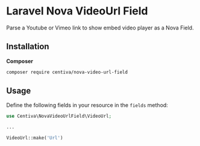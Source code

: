 # Laravel Nova VideoUrl Field

Parse a Youtube or Vimeo link to show embed video player as a Nova Field.

## Installation

**Composer**

```bash
composer require centiva/nova-video-url-field
```

## Usage
Define the following fields in your resource in the ```fields``` method:
```php
use Centiva\NovaVideoUrlField\VideoUrl;

...

VideoUrl::make('Url')
```